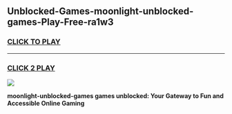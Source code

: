 
## Unblocked-Games-moonlight-unblocked-games-Play-Free-ra1w3
<h3>
<a href="https://premium76.site?title=moonlight-unblocked-games&ref=09A">CLICK TO PLAY</a></h3>
<hr>

<h3>
<a href="https://premium76.site?title=moonlight-unblocked-games&ref=09A">CLICK 2 PLAY</a>
  
</h3>

<a href="https://premium76.site?title=moonlight-unblocked-games&ref=09A"><img src="https://clearcache.store/games.png"></a>


**moonlight-unblocked-games games unblocked: Your Gateway to Fun and Accessible Online Gaming**
